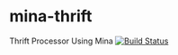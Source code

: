 mina-thrift
===========

Thrift Processor Using Mina [![Build Status](https://buildhive.cloudbees.com/job/jcooky/job/mina-thrift/badge/icon)](https://buildhive.cloudbees.com/job/jcooky/job/mina-thrift/)
